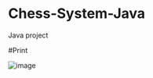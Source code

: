 # Chess-System-Java

Java project

#Print

![image](https://user-images.githubusercontent.com/65664969/203866523-713f1442-9051-4b0f-b5cb-0e5181be032b.png)
